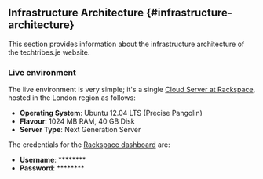 ## Infrastructure Architecture {#infrastructure-architecture}This section provides information about the infrastructure architecture of the techtribes.je website.

### Live environment

The live environment is very simple; it's a single [Cloud Server at Rackspace](http://www.rackspace.com/cloud/servers/), hosted in the London region as follows:

- __Operating System__: Ubuntu 12.04 LTS (Precise Pangolin)
- __Flavour__: 1024 MB RAM, 40 GB Disk
- __Server Type__: Next Generation Server

The credentials for the [Rackspace dashboard](https://mycloud.rackspace.com) are:

- __Username__: ********
- __Password__: ********

